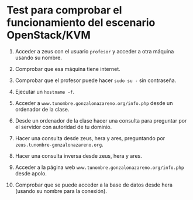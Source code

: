 # Test para comprobar el funcionamiento del escenario OpenStack/KVM

1. Acceder a zeus con el usuario `profesor` y acceder a otra máquina usando su nombre.
2. Comprobar que esa máquina tiene internet.
3. Comprobar que el profesor puede hacer `sudo su -` sin contraseña.
4. Ejecutar un `hostname -f`.

5. Acceder a `www.tunombre.gonzalonazareno.org/info.php` desde un ordenador de la clase.
6. Desde un ordenador de la clase hacer una consulta para preguntar por el servidor con autoridad de tu dominio.
7. Hacer una consulta desde zeus, hera y ares, preguntando por `zeus.tunombre-gonzalonazareno.org`.
8. Hacer una consulta inversa desde zeus, hera y ares.
9. Acceder a la página web `www.tunombre.gonzalonazareno.org/info.php` desde apolo.
10. Comprobar que se puede acceder a la base de datos desde hera (usando su nombre para la conexión).